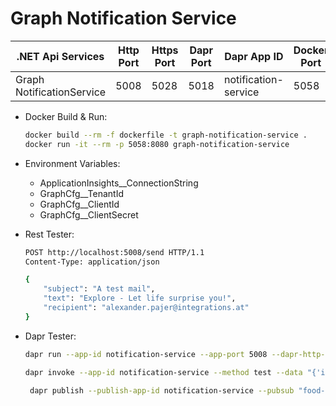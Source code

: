 # Graph Notification Service

| .NET Api Services         | Http Port | Https Port | Dapr Port | Dapr App ID          | Docker Port|
| -------                   | --------- | ---------- | --------- | -------------        | -----      |
| Graph NotificationService | 5008      | 5028       | 5018      | notification-service | 5058       |


- Docker Build & Run: 

    ```bash
    docker build --rm -f dockerfile -t graph-notification-service .
    docker run -it --rm -p 5058:8080 graph-notification-service
    ```

- Environment Variables:
    - ApplicationInsights__ConnectionString
    - GraphCfg__TenantId
    - GraphCfg__ClientId
    - GraphCfg__ClientSecret    

- Rest Tester:

    ```bash
    POST http://localhost:5008/send HTTP/1.1
    Content-Type: application/json

    {
        "subject": "A test mail",
        "text": "Explore - Let life surprise you!",
        "recipient": "alexander.pajer@integrations.at"
    }
    ```

- Dapr Tester:

    ```bash
    dapr run --app-id notification-service --app-port 5008 --dapr-http-port 5018 --resources-path ./components -- dotnet run
    ```
    
    ```bash
    dapr invoke --app-id notification-service --method test --data "{'id': '1', 'subject': 'Explore - Let life surprise you!' }"
    ```   

    ```bash
     dapr publish --publish-app-id notification-service --pubsub "food-pubsub" --topic "notification-requests" --data "{\"subject\": \"A test mail\", \"text\": \"Explore - Let life surprise you!\", \"recipient\": \"alexander.pajer@integrations.at"}"
    ```   